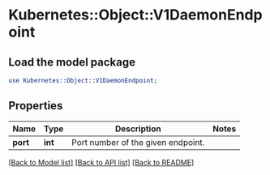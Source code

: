 # Kubernetes::Object::V1DaemonEndpoint

## Load the model package
```perl
use Kubernetes::Object::V1DaemonEndpoint;
```

## Properties
Name | Type | Description | Notes
------------ | ------------- | ------------- | -------------
**port** | **int** | Port number of the given endpoint. | 

[[Back to Model list]](../README.md#documentation-for-models) [[Back to API list]](../README.md#documentation-for-api-endpoints) [[Back to README]](../README.md)



